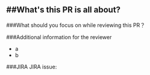 ##What's this PR is all about?
-------


###What should you focus on while reviewing this PR？


###Additional information for the reviewer
- a
- b

###JIRA
JIRA issue: 
